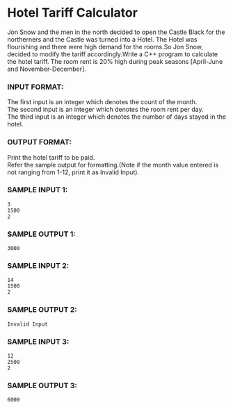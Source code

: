 # Hotel Tariff Calculator

Jon Snow and the men in the north decided to open the Castle Black for the northerners and the Castle was turned into a Hotel. The Hotel was flourishing and there were high demand for the rooms.So Jon Snow, decided to modify the tariff accordingly.Write a C++ program to calculate the hotel tariff. The room rent is 20% high during peak seasons [April-June and November-December].

### INPUT FORMAT:

The first input is an integer which denotes the count of the month. <br>
The second input is an integer which denotes the room rent per day. <br>
The third input is an integer which denotes the number of days stayed in the hotel.

### OUTPUT FORMAT:

Print the hotel tariff to be paid.  <br>
Refer the sample output for formatting.(Note if the month value entered is not ranging from 1-12, print it as Invalid Input).

### SAMPLE INPUT 1:

```
3
1500
2
```

### SAMPLE OUTPUT 1:

```
3000
```

### SAMPLE INPUT 2:

```
14
1500
2
```

### SAMPLE OUTPUT 2:

```
Invalid Input
```

### SAMPLE INPUT 3:

```
12
2500
2
```

### SAMPLE OUTPUT 3:

```
6000
```
